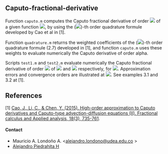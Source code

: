 ## Caputo-fractional-derivative

Function `caputo.m` computes the Caputo fractional derivative of order <img src="https://render.githubusercontent.com/render/math?math=0<\alpha<1"> of a given function <img src="https://render.githubusercontent.com/render/math?math=f\in C^4[0,T]">, by using the (<img src="https://render.githubusercontent.com/render/math?math=4 - \alpha">)-th order quadrature formule developed by Cao et al in [1].

Function `quadrature.m` returns the weighted coefficients of the (<img src="https://render.githubusercontent.com/render/math?math=4 - \alpha">)-th order quadrature formule (2.7) developed in [1], and function `caputo.m` uses these weights to evaluate numerically the Caputo derivative of order alpha.

Scripts `test1.m` and `test2.m` evaluate numerically the Caputo fractional derivative of order <img src="https://render.githubusercontent.com/render/math?math=\alpha">  of <img src="https://render.githubusercontent.com/render/math?math=f(t)=t^4"> and <img src="https://render.githubusercontent.com/render/math?math=f(t)=e^{2t}"> respectively, for <img src="https://render.githubusercontent.com/render/math?math=t\in [0,T]">. Approximation errors and convergence orders are illustrated at <img src="https://render.githubusercontent.com/render/math?math=T=1">. See examples 3.1 and 3.2 at [1].

## References

[1] [Cao, J., Li, C., & Chen, Y. (2015). High-order approximation to Caputo derivatives and Caputo-type advection-diffusion equations (II). Fractional calculus and  Applied analysis, 18(3), 735-761](https://www.degruyter.com/document/doi/10.1515/fca-2015-0045/html).

#### Contact

- Mauricio A. Londoño A. <alejandro.londono@udea.edu.co >
- [Alejandro Piedrahita H](alejandro.piedrahita@udea.edu.co)

